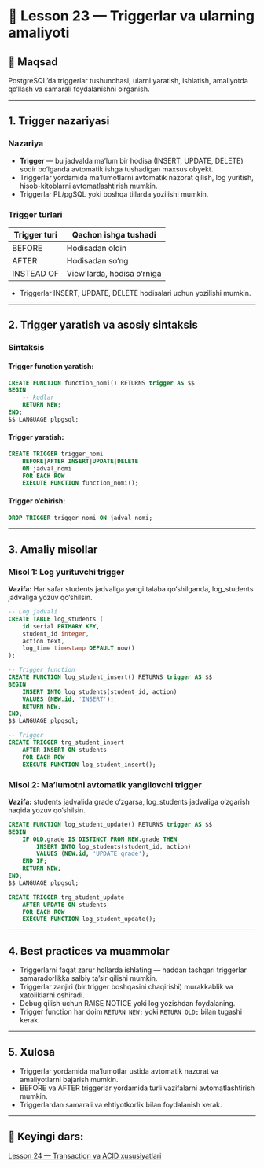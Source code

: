 # 📖 Lesson 23 — Triggerlar va ularning amaliyoti

## 🎯 Maqsad
PostgreSQL’da triggerlar tushunchasi, ularni yaratish, ishlatish, amaliyotda qo‘llash va samarali foydalanishni o‘rganish.

---

## 1. Trigger nazariyasi

### Nazariya
- **Trigger** — bu jadvalda ma’lum bir hodisa (INSERT, UPDATE, DELETE) sodir bo‘lganda avtomatik ishga tushadigan maxsus obyekt.
- Triggerlar yordamida ma’lumotlarni avtomatik nazorat qilish, log yuritish, hisob-kitoblarni avtomatlashtirish mumkin.
- Triggerlar PL/pgSQL yoki boshqa tillarda yozilishi mumkin.

### Trigger turlari
| Trigger turi | Qachon ishga tushadi         |
|-------------|-----------------------------|
| BEFORE      | Hodisadan oldin             |
| AFTER       | Hodisadan so‘ng             |
| INSTEAD OF  | View’larda, hodisa o‘rniga  |

- Triggerlar INSERT, UPDATE, DELETE hodisalari uchun yozilishi mumkin.

---

## 2. Trigger yaratish va asosiy sintaksis

### Sintaksis
#### Trigger function yaratish:
```sql
CREATE FUNCTION function_nomi() RETURNS trigger AS $$
BEGIN
    -- kodlar
    RETURN NEW;
END;
$$ LANGUAGE plpgsql;
```

#### Trigger yaratish:
```sql
CREATE TRIGGER trigger_nomi
    BEFORE|AFTER INSERT|UPDATE|DELETE
    ON jadval_nomi
    FOR EACH ROW
    EXECUTE FUNCTION function_nomi();
```

#### Trigger o‘chirish:
```sql
DROP TRIGGER trigger_nomi ON jadval_nomi;
```

---

## 3. Amaliy misollar

### Misol 1: Log yurituvchi trigger
**Vazifa:** Har safar students jadvaliga yangi talaba qo‘shilganda, log_students jadvaliga yozuv qo‘shilsin.

```sql
-- Log jadvali
CREATE TABLE log_students (
    id serial PRIMARY KEY,
    student_id integer,
    action text,
    log_time timestamp DEFAULT now()
);

-- Trigger function
CREATE FUNCTION log_student_insert() RETURNS trigger AS $$
BEGIN
    INSERT INTO log_students(student_id, action)
    VALUES (NEW.id, 'INSERT');
    RETURN NEW;
END;
$$ LANGUAGE plpgsql;

-- Trigger
CREATE TRIGGER trg_student_insert
    AFTER INSERT ON students
    FOR EACH ROW
    EXECUTE FUNCTION log_student_insert();
```

### Misol 2: Ma’lumotni avtomatik yangilovchi trigger
**Vazifa:** students jadvalida grade o‘zgarsa, log_students jadvaliga o‘zgarish haqida yozuv qo‘shilsin.

```sql
CREATE FUNCTION log_student_update() RETURNS trigger AS $$
BEGIN
    IF OLD.grade IS DISTINCT FROM NEW.grade THEN
        INSERT INTO log_students(student_id, action)
        VALUES (NEW.id, 'UPDATE grade');
    END IF;
    RETURN NEW;
END;
$$ LANGUAGE plpgsql;

CREATE TRIGGER trg_student_update
    AFTER UPDATE ON students
    FOR EACH ROW
    EXECUTE FUNCTION log_student_update();
```

---

## 4. Best practices va muammolar
- Triggerlarni faqat zarur hollarda ishlating — haddan tashqari triggerlar samaradorlikka salbiy ta’sir qilishi mumkin.
- Triggerlar zanjiri (bir trigger boshqasini chaqirishi) murakkablik va xatoliklarni oshiradi.
- Debug qilish uchun RAISE NOTICE yoki log yozishdan foydalaning.
- Trigger function har doim `RETURN NEW;` yoki `RETURN OLD;` bilan tugashi kerak.

---

## 5. Xulosa
- Triggerlar yordamida ma’lumotlar ustida avtomatik nazorat va amaliyotlarni bajarish mumkin.
- BEFORE va AFTER triggerlar yordamida turli vazifalarni avtomatlashtirish mumkin.
- Triggerlardan samarali va ehtiyotkorlik bilan foydalanish kerak.

---

## 📌 Keyingi dars:
[Lesson 24 — Transaction va ACID xususiyatlari](../lesson_24/lesson.md) 